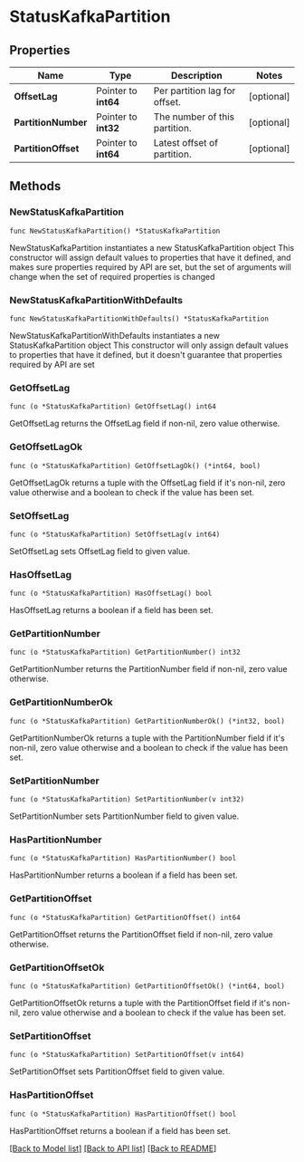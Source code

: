 # StatusKafkaPartition

## Properties

Name | Type | Description | Notes
------------ | ------------- | ------------- | -------------
**OffsetLag** | Pointer to **int64** | Per partition lag for offset. | [optional] 
**PartitionNumber** | Pointer to **int32** | The number of this partition. | [optional] 
**PartitionOffset** | Pointer to **int64** | Latest offset of partition. | [optional] 

## Methods

### NewStatusKafkaPartition

`func NewStatusKafkaPartition() *StatusKafkaPartition`

NewStatusKafkaPartition instantiates a new StatusKafkaPartition object
This constructor will assign default values to properties that have it defined,
and makes sure properties required by API are set, but the set of arguments
will change when the set of required properties is changed

### NewStatusKafkaPartitionWithDefaults

`func NewStatusKafkaPartitionWithDefaults() *StatusKafkaPartition`

NewStatusKafkaPartitionWithDefaults instantiates a new StatusKafkaPartition object
This constructor will only assign default values to properties that have it defined,
but it doesn't guarantee that properties required by API are set

### GetOffsetLag

`func (o *StatusKafkaPartition) GetOffsetLag() int64`

GetOffsetLag returns the OffsetLag field if non-nil, zero value otherwise.

### GetOffsetLagOk

`func (o *StatusKafkaPartition) GetOffsetLagOk() (*int64, bool)`

GetOffsetLagOk returns a tuple with the OffsetLag field if it's non-nil, zero value otherwise
and a boolean to check if the value has been set.

### SetOffsetLag

`func (o *StatusKafkaPartition) SetOffsetLag(v int64)`

SetOffsetLag sets OffsetLag field to given value.

### HasOffsetLag

`func (o *StatusKafkaPartition) HasOffsetLag() bool`

HasOffsetLag returns a boolean if a field has been set.

### GetPartitionNumber

`func (o *StatusKafkaPartition) GetPartitionNumber() int32`

GetPartitionNumber returns the PartitionNumber field if non-nil, zero value otherwise.

### GetPartitionNumberOk

`func (o *StatusKafkaPartition) GetPartitionNumberOk() (*int32, bool)`

GetPartitionNumberOk returns a tuple with the PartitionNumber field if it's non-nil, zero value otherwise
and a boolean to check if the value has been set.

### SetPartitionNumber

`func (o *StatusKafkaPartition) SetPartitionNumber(v int32)`

SetPartitionNumber sets PartitionNumber field to given value.

### HasPartitionNumber

`func (o *StatusKafkaPartition) HasPartitionNumber() bool`

HasPartitionNumber returns a boolean if a field has been set.

### GetPartitionOffset

`func (o *StatusKafkaPartition) GetPartitionOffset() int64`

GetPartitionOffset returns the PartitionOffset field if non-nil, zero value otherwise.

### GetPartitionOffsetOk

`func (o *StatusKafkaPartition) GetPartitionOffsetOk() (*int64, bool)`

GetPartitionOffsetOk returns a tuple with the PartitionOffset field if it's non-nil, zero value otherwise
and a boolean to check if the value has been set.

### SetPartitionOffset

`func (o *StatusKafkaPartition) SetPartitionOffset(v int64)`

SetPartitionOffset sets PartitionOffset field to given value.

### HasPartitionOffset

`func (o *StatusKafkaPartition) HasPartitionOffset() bool`

HasPartitionOffset returns a boolean if a field has been set.


[[Back to Model list]](../README.md#documentation-for-models) [[Back to API list]](../README.md#documentation-for-api-endpoints) [[Back to README]](../README.md)


